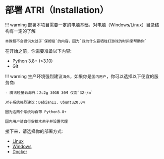 # 部署 ATRI（Installation）

!!! warning
    部署本项目需要一定的电脑基础，对电脑（Windows/Linux）目录结构有一定的了解

    本教程不会提供太过于`保姆级`的内容，因为`我为什么要牺牲打游戏的时间来帮助你`

在开始之前，你需要准备以下内容:

- Python 3.8+ (<3.10)
- Git

!!! warning
    生产环境强烈建议`海外`，如果你是`国内用户`，你可以选择以下便宜的服务商:

    - 腾讯轻量云海外：2c2g 30GB 30M 仅需`32r/m`
    
    对于系统强烈建议：Debian11, Ubuntu20.04

    因为这两个系统均自带 Python3.8+

    国内用户请自行安排木弟子并设置代理

接下来，请选择你的部署方式:

- [Linux](install-on-linux.md)
- [Windows](install-on-win.md)
- [Docker](install-via-docker.md)